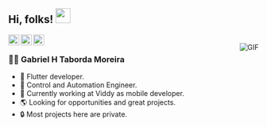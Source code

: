 ## Hi, folks! <img src="https://raw.githubusercontent.com/iampavangandhi/iampavangandhi/master/gifs/Hi.gif" width="30px"></h2>

<a href="https://twitter.com/m0reira_gabriel">
  <img align="left" alt="Ajay's Twitter" width="22px" src="https://cdn.jsdelivr.net/npm/simple-icons@v3/icons/twitter.svg" />
</a>
<a href="https://www.instagram.com/tabordagm/">
  <img align="left" alt="Ajay's Instagram" width="22px" src="https://cdn.jsdelivr.net/npm/simple-icons@3.1.0/icons/instagram.svg" />
</a>
<a href="https://www.linkedin.com/in/gabriel-taborda-moreira/">
  <img align="left" alt="Ajay's Linkdein" width="22px" src="https://cdn.jsdelivr.net/npm/simple-icons@v3/icons/linkedin.svg" />
</a>
<br />
<img align="right" margin: "auto" alt="GIF" src="https://media.giphy.com/media/836HiJc7pgzy8iNXCn/giphy.gif" />

### 🧔🏽 Gabriel H Taborda Moreira
- 📱 Flutter developer.
- 🤖 Control and Automation Engineer. 
- 🔧 Currently working at Viddy as mobile developer.
- 🌎 Looking for opportunities and great projects.
- 🔒 Most projects here are private.

